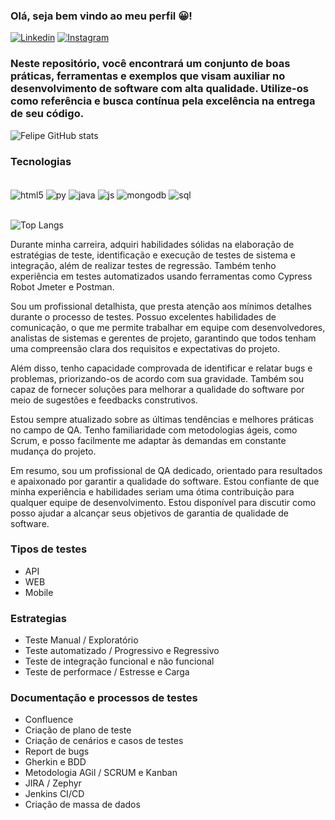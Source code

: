 ### Olá, seja bem vindo ao meu perfil 😀!
[![Linkedin](https://img.shields.io/badge/LinkedIn-0077B5?style=for-the-badge&logo=linkedin&logoColor=white)](https://www.linkedin.com/in/felipe-patrocinio-barbosa-6b85b921b/)
[![Instagram](https://img.shields.io/badge/Instagram-E4405F?style=for-the-badge&logo=instagram&logoColor=white)](https://www.instagram.com/fe_patrocinio/)

### Neste repositório, você encontrará um conjunto de boas práticas, ferramentas e exemplos que visam auxiliar no desenvolvimento de software com alta qualidade. Utilize-os como referência e busca contínua pela excelência na entrega de seu código.


![Felipe GitHub stats](https://github-readme-stats.vercel.app/api?username=FelipePatrocinio&show_icons=true&theme=onedark)

### Tecnologias

<div style="display: inline_block"><br/>
    <img align="center" alt="html5" src="https://img.shields.io/badge/HTML5-E34F26?style=for-the-badge&logo=html5&logoColor=white" />
    <img align="center" alt="py" src="https://img.shields.io/badge/Python-14354C?style=for-the-badge&logo=python&logoColor=white" />
    <img align="center" alt="java" src="https://img.shields.io/badge/Java-ED8B00?style=for-the-badge&logo=openjdk&logoColor=white" />
    <img align="center" alt="js" src="https://img.shields.io/badge/JavaScript-F7DF1E?style=for-the-badge&logo=javascript&logoColor=black" />
    <img align="center" alt="mongodb" src="https://img.shields.io/badge/MongoDB-4EA94B?style=for-the-badge&logo=mongodb&logoColor=white" />
    <img align="center" alt="sql" src="https://img.shields.io/badge/SQLite-07405E?style=for-the-badge&logo=sqlite&logoColor=white" />
</div><br/>

![Top Langs](https://github-readme-stats.vercel.app/api/top-langs/?username=FelipePatrocinio&hide_progress=false)

Durante minha carreira, adquiri habilidades sólidas na elaboração de estratégias de teste, identificação e execução de testes de sistema e integração, além de realizar testes de regressão. Também tenho experiência em testes automatizados usando ferramentas como Cypress Robot Jmeter e Postman.

Sou um profissional detalhista, que presta atenção aos mínimos detalhes durante o processo de testes. Possuo excelentes habilidades de comunicação, o que me permite trabalhar em equipe com desenvolvedores, analistas de sistemas e gerentes de projeto, garantindo que todos tenham uma compreensão clara dos requisitos e expectativas do projeto.

Além disso, tenho capacidade comprovada de identificar e relatar bugs e problemas, priorizando-os de acordo com sua gravidade. Também sou capaz de fornecer soluções para melhorar a qualidade do software por meio de sugestões e feedbacks construtivos.

Estou sempre atualizado sobre as últimas tendências e melhores práticas no campo de QA. Tenho familiaridade com metodologias ágeis, como Scrum, e posso facilmente me adaptar às demandas em constante mudança do projeto.

Em resumo, sou um profissional de QA dedicado, orientado para resultados e apaixonado por garantir a qualidade do software. Estou confiante de que minha experiência e habilidades seriam uma ótima contribuição para qualquer equipe de desenvolvimento. Estou disponível para discutir como posso ajudar a alcançar seus objetivos de garantia de qualidade de software.

### Tipos de testes
- API
- WEB
- Mobile

### Estrategias
- Teste Manual / Exploratório
- Teste automatizado / Progressivo e Regressivo
- Teste de integração funcional e não funcional
- Teste de performace / Estresse e Carga

### Documentação e processos de testes
- Confluence
- Criação de plano de teste
- Criação de cenários e casos de testes
- Report de bugs
- Gherkin e BDD
- Metodologia AGil / SCRUM e Kanban
- JIRA / Zephyr
- Jenkins CI/CD
- Criação de massa de dados
